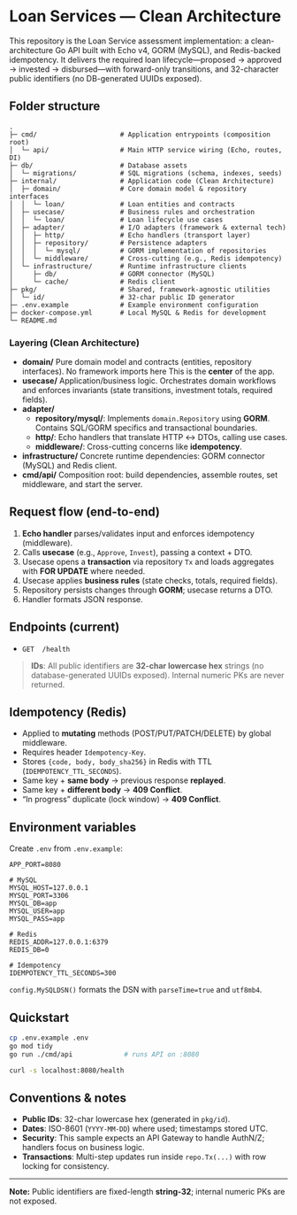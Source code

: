 # Loan Services — Clean Architecture

This repository is the Loan Service assessment implementation: a clean-architecture Go API built with Echo v4, GORM (MySQL), and Redis-backed idempotency. It delivers the required loan lifecycle—proposed → approved → invested → disbursed—with forward-only transitions, and 32-character public identifiers (no DB-generated UUIDs exposed).

## Folder structure

```
.
├─ cmd/                     # Application entrypoints (composition root)
│  └─ api/                  # Main HTTP service wiring (Echo, routes, DI)
├─ db/                      # Database assets
│  └─ migrations/           # SQL migrations (schema, indexes, seeds)
├─ internal/                # Application code (Clean Architecture)
│  ├─ domain/               # Core domain model & repository interfaces
│  │  └─ loan/              # Loan entities and contracts
│  ├─ usecase/              # Business rules and orchestration
│  │  └─ loan/              # Loan lifecycle use cases
│  ├─ adapter/              # I/O adapters (framework & external tech)
│  │  ├─ http/              # Echo handlers (transport layer)
│  │  ├─ repository/        # Persistence adapters
│  │  │  └─ mysql/          # GORM implementation of repositories
│  │  └─ middleware/        # Cross-cutting (e.g., Redis idempotency)
│  └─ infrastructure/       # Runtime infrastructure clients
│     ├─ db/                # GORM connector (MySQL)
│     └─ cache/             # Redis client
├─ pkg/                     # Shared, framework-agnostic utilities
│  └─ id/                   # 32-char public ID generator
├─ .env.example             # Example environment configuration
├─ docker-compose.yml       # Local MySQL & Redis for development
└─ README.md

```

### Layering (Clean Architecture)

* **domain/**
  Pure domain model and contracts (entities, repository interfaces). No framework imports here This is the **center** of the app.
* **usecase/**
  Application/business logic. Orchestrates domain workflows and enforces invariants (state transitions, investment totals, required fields).
* **adapter/**
  * **repository/mysql/**: Implements `domain.Repository` using **GORM**. Contains SQL/GORM specifics and transactional boundaries.
  * **http/**: Echo handlers that translate HTTP ↔ DTOs, calling use cases.
  * **middleware/**: Cross-cutting concerns like **idempotency**.
* **infrastructure/**
  Concrete runtime dependencies: GORM connector (MySQL) and Redis client.
* **cmd/api/**
  Composition root: build dependencies, assemble routes, set middleware, and start the server.
## Request flow (end-to-end)

1. **Echo handler** parses/validates input and enforces idempotency (middleware).
2. Calls **usecase** (e.g., `Approve`, `Invest`), passing a context + DTO.
3. Usecase opens a **transaction** via repository `Tx` and loads aggregates with **FOR UPDATE** where needed.
4. Usecase applies **business rules** (state checks, totals, required fields).
5. Repository persists changes through **GORM**; usecase returns a DTO.
6. Handler formats JSON response.

## Endpoints (current)

* `GET  /health`

> **IDs**: All public identifiers are **32-char lowercase hex** strings (no database-generated UUIDs exposed). Internal numeric PKs are never returned.

## Idempotency (Redis)

* Applied to **mutating** methods (POST/PUT/PATCH/DELETE) by global middleware.
* Requires header `Idempotency-Key`.
* Stores `{code, body, body_sha256}` in Redis with TTL (`IDEMPOTENCY_TTL_SECONDS`).
* Same key + **same body** → previous response **replayed**.
* Same key + **different body** → **409 Conflict**.
* “In progress” duplicate (lock window) → **409 Conflict**.

## Environment variables

Create `.env` from `.env.example`:

```
APP_PORT=8080

# MySQL
MYSQL_HOST=127.0.0.1
MYSQL_PORT=3306
MYSQL_DB=app
MYSQL_USER=app
MYSQL_PASS=app

# Redis
REDIS_ADDR=127.0.0.1:6379
REDIS_DB=0

# Idempotency
IDEMPOTENCY_TTL_SECONDS=300
```

`config.MySQLDSN()` formats the DSN with `parseTime=true` and `utf8mb4`.

## Quickstart

```bash
cp .env.example .env
go mod tidy
go run ./cmd/api             # runs API on :8080

curl -s localhost:8080/health
```

## Conventions & notes

* **Public IDs**: 32-char lowercase hex (generated in `pkg/id`).
* **Dates**: ISO-8601 (`YYYY-MM-DD`) where used; timestamps stored UTC.
* **Security**: This sample expects an API Gateway to handle AuthN/Z; handlers focus on business logic.
* **Transactions**: Multi-step updates run inside `repo.Tx(...)` with row locking for consistency.

---

**Note:** Public identifiers are fixed-length **string-32**; internal numeric PKs are not exposed.
